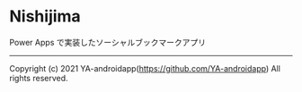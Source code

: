 # Nishijima

Power Apps で実装したソーシャルブックマークアプリ

---

Copyright (c) 2021 YA-androidapp(https://github.com/YA-androidapp) All rights reserved.
